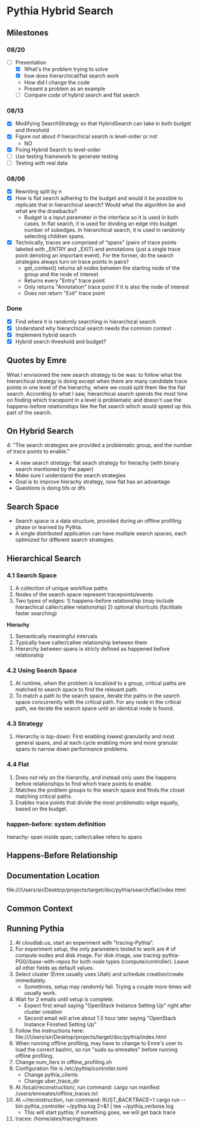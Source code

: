 # Pythia Hybrid Search
## Milestones
### 08/20
- [ ] Presentation
     - [X] What's the problem trying to solve
     - [X] how does hierarchical/flat search work
     * How did I change the code
     * Present a problem as an example
     - [ ] Compare code of hybrid search and flat search
### 08/13
- [X] Modifying SearchStrategy so that HybridSearch can take in both budget and threshold
- [X] Figure out about if hierarchical search is level-order or not
    * NO
- [X] Fixing Hybrid Search to level-order
- [ ] Use testing framework to generate testing
- [ ] Testing with real data

### 08/06
- [X] Rewriting split by n
- [X] How is flat search adhering to the budget and would it be possible to replicate that in hierarchical search?  Would what the algorithm be and what are the drawbacks?  
   - Budget is a input parameter in the interface so it is used in both cases. In flat search, it is used for dividing an edge into budget number of subedges. In hierarchical search, it is used in randomly selecting children spans.
- [X] Technically, traces are comprised of “spans” (pairs of trace points labeled with _ENTRY and _EXIT) and annotations (just a single trace point denoting an important event). For the former, do the search strategies always turn on trace points in pairs?  
    * get_context() returns all nodes between the starting node of the group and the node of interest
    * Returns every "Entry" trace point
    * Only returns "Annotation" trace point if it is also the node of interest
    * Does not return "Exit" trace point
### Done
- [x] Find where it is randomly searching in hierarchical search
- [x] Understand why hierarchical search needs the common context
- [x] Implement hybrid search
- [x] Hybrid search threshold and budget?

## Quotes by Emre
What I envisioned the new search strategy to be was: to follow what the hierarchical strategy is doing except when there are many candidate trace points in one level of the hierarchy, where we could split them like the flat search. According to what I saw, hierarchical search spends the most time on finding which tracepoint in a level is problematic and doesn't use the happens-before relationships like the flat search which would speed up this part of the search.

## On Hybrid Search
4: "The search strategies are provided a problematic group, and the number of trace points to enable."
* A new search stretagy: flat seach strategy for hierachy (with binary search mentioned by the paper)
* Make sure I understand the search strategies
* Goal is to improve hierachy strategy, now flat has an advantage
* Questions is doing bfs or dfs

## Search Space
* Search space is a data structure, provided during an offline profiling phase or learned by Pythia.
* A single distributed application can have multiple search spaces, each optimized for different search strategies.

## Hierarchical Search
### 4.1 Search Space
1. A collection of unique workflow paths
2. Nodes of the search space represent tracepoints/events
3. Two types of edges: 1) happens-before relationship (may include hierarchical caller/callee relationship) 2) optional shortcuts (facilitate faster searching)

**Hierachy**
1. Semantically meaningful intervals
2. Typically have caller/callee relationship between them
3. Hierarchy between spans is stricly defined as happened before relationship 

### 4.2 Using Search Space
1. At runtime, when the problem is localized to a group, critical paths are matched to search space to find the relevant path.
2. To match a path to the search space, iterate the paths in the search space concurrently with the critical path. For any node in the critical path, we iterate the search space until an identical node is found.

### 4.3 Strategy
1. Hierarchy is top-down: First enabling lowest granularity and most general spans, and at each cycle enabling more and more granular spans to narrow down performance problems.

### 4.4 Flat
1. Does not rely on the hierarchy, and instead only uses the happens before relationships to find which trace points to enable.
2. Matches the problem groups to the search space and finds the closet matching critical paths.
3. Enables trace points that divide the most problematic edge equally, based on the budget.


### happen-before: system definition
hierachy: span inside span; caller/callee refers to spans

## Happens-Before Relationship

## Documentation Location
file:///Users/sir/Desktop/projects/target/doc/pythia/search/flat/index.html

## Common Context

## Running Pythia
1. At cloudlab.us, start an experiment with "tracing-Pythia".
2. For experiment setup, the only parameters tested to work are # of compute nodes and disk image. For disk image, use tracing-pythia-PG0//base-with-repos for both node types (compute/controller). Leave all other fields as default values.
3. Select cluster (Emre usually uses Utah) and schedule creation/create immediately.
    * Sometimes, setup may randomly fail. Trying a couple more times will usually work.
4. Wait for 2 emails until setup is complete.
    * Expect first email saying "OpenStack Instance Setting Up" right after cluster creation
    * Second email will arive about 1.5 hour later saying "OpenStack Instance Finished Setting Up"
5. Follow the instructions here: file:///Users/sir/Desktop/projects/target/doc/pythia/index.html
6. When running offline profiling, may have to change to Emre's user to load the correct bashrc, so run "sudo su emreates" before running offline profiling.
7. Change num_iters in offline_profiling.sh
8. Configuration file is /etc/pythia/controller.toml
    * Change pythia_clients
    * Change uber_trace_dir 
9. At /local/reconstruction/, run command: cargo run manifest /users/emreates/offline_traces.txt
10. At ~/reconstruction, run command: RUST_BACKTRACE=1 cargo run --bin pythia_controller ~/pythia.log 2>&1 | tee ~/pythia_verbose.log 
    * This will start pythia; if something goes, we will get back trace
11. traces: /home/ates/tracing/traces
